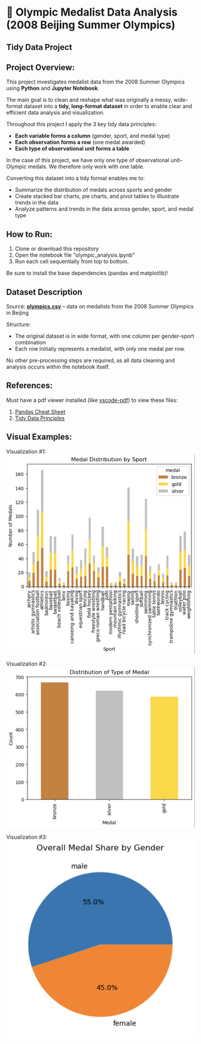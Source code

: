 # 🏅 Olympic Medalist Data Analysis (2008 Beijing Summer Olympics)
## Tidy Data Project

## Project Overview:

This project investigates medalist data from the 2008 Summer Olympics using **Python** and **Jupyter Notebook**. 

The main goal is to clean and reshape what was originally a messy, wide-format dataset into a **tidy, long-format dataset** in order to enable clear and efficient data analysis and visualization.

Throughout this project I apply the 3 key tidy data principles:
- **Each variable forms a column** (gender, sport, and medal type)
- **Each observation forms a row** (one medal awarded)
- **Each type of observational unit forms a table** 

In the case of this project, we have only one type of observational unit–Olympic medals. We therefore only work with one table.

Converting this dataset into a tidy format enables me to:
- Summarize the distribution of medals across sports and gender
- Create stacked bar charts, pie charts, and pivot tables to illlustrate trends in the data
- Analyze patterns and trends in the data across gender, sport, and medal type

## How to Run:

1. Clone or download this repository
2. Open the notebook file "olympic_analysis.ipynb"
3. Run each cell sequentially from top to bottom.

Be sure to install the base dependencies (pandas and matplotlib)!

## Dataset Description

Source: [**olympics.csv**](olympics.csv) – data on medalists from the 2008 Summer Olympics in Beijing

Structure:
- The original dataset is in wide format, with one column per gender-sport combination
- Each row initially represents a medalist, with only one medal per row.

No other pre-processing steps are required, as all data cleaning and analysis occurs within the notebook itself.

## References: 

Must have a pdf viewer installed (like [vscode-pdf](https://marketplace.visualstudio.com/items?itemName=tomoki1207.pdf)) to view these files:

1. [Pandas Cheat Sheet](media/Pandas_Cheat_Sheet.pdf)
2. [Tidy Data Principles](media/tidy-data.pdf)

## Visual Examples:

Visualization #1:
![Stacked Bar Chart](media/stackedbar.png)

Visualization #2:
![Bar Chart](media/bar.png)

Visualization #3:
![Pie Chart](media/pie.png)